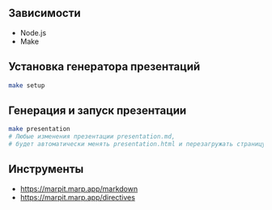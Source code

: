 ## Зависимости

* Node.js
* Make

## Установка генератора презентаций

```sh
make setup
```

## Генерация и запуск презентации

```sh
make presentation
# Любые изменения презентации presentation.md,
# будет автоматически менять presentation.html и перезагружать страницу

```

## Инструменты

* https://marpit.marp.app/markdown
* https://marpit.marp.app/directives
